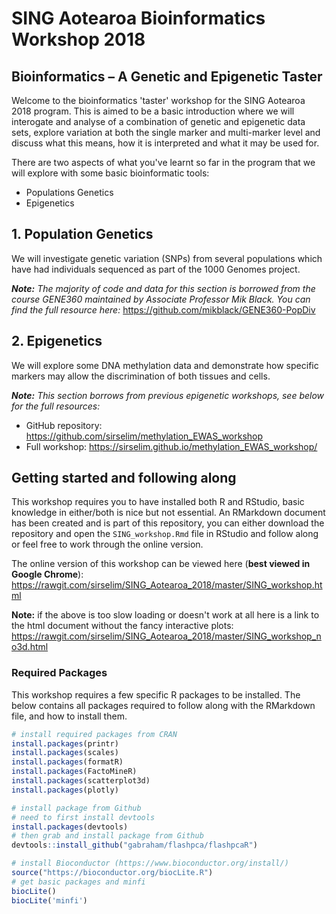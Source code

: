 # SING Aotearoa Bioinformatics Workshop 2018

## Bioinformatics – A Genetic and Epigenetic Taster

Welcome to the bioinformatics 'taster' workshop for the SING Aotearoa 2018 program. This is aimed to be a basic introduction where we will interogate and analyse of a combination of genetic and epigenetic data sets, explore variation at both the single marker and multi-marker level and discuss what this means, how it is interpreted and what it may be used for.

There are two aspects of what you've learnt so far in the program that we will explore with some basic bioinformatic tools:

  - Populations Genetics
  - Epigenetics
  
## 1. Population Genetics

We will investigate genetic variation (SNPs) from several populations which have had individuals sequenced as part of the 1000 Genomes project.

***Note:*** *The majority of code and data for this section is borrowed from the course GENE360 maintained by Associate Professor Mik Black. You can find the full resource here:* https://github.com/mikblack/GENE360-PopDiv

## 2. Epigenetics

We will explore some DNA methylation data and demonstrate how specific markers may allow the discrimination of both tissues and cells.

***Note:*** *This section borrows from previous epigenetic workshops, see below for the full resources:*

  - GitHub repository: https://github.com/sirselim/methylation_EWAS_workshop  
  - Full workshop: https://sirselim.github.io/methylation_EWAS_workshop/
  
## Getting started and following along

This workshop requires you to have installed both R and RStudio, basic knowledge in either/both is nice but not essential. An RMarkdown document has been created and is part of this repository, you can either download the repository and open the `SING_workshop.Rmd` file in RStudio and follow along or feel free to work through the online version.

The online version of this workshop can be viewed here (**best viewed in Google Chrome**): https://rawgit.com/sirselim/SING_Aotearoa_2018/master/SING_workshop.html

**Note:** if the above is too slow loading or doesn't work at all here is a link to the html document without the fancy interactive plots: https://rawgit.com/sirselim/SING_Aotearoa_2018/master/SING_workshop_no3d.html

### Required Packages

This workshop requires a few specific R packages to be installed. The below contains all packages required to follow along with the RMarkdown file, and how to install them.

```R
# install required packages from CRAN
install.packages(printr)
install.packages(scales)
install.packages(formatR)
install.packages(FactoMineR)
install.packages(scatterplot3d)
install.packages(plotly)

# install package from Github
# need to first install devtools
install.packages(devtools)
# then grab and install package from Github
devtools::install_github("gabraham/flashpca/flashpcaR")

# install Bioconductor (https://www.bioconductor.org/install/)
source("https://bioconductor.org/biocLite.R")
# get basic packages and minfi
biocLite()
biocLite('minfi')
```